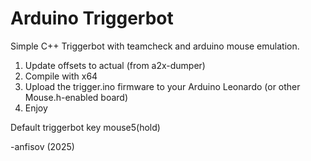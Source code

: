 # Arduino Triggerbot
Simple C++ Triggerbot with teamcheck and arduino mouse emulation.

1. Update offsets to actual (from a2x-dumper)
2. Compile with x64
3. Upload the trigger.ino firmware to your Arduino Leonardo (or other Mouse.h-enabled board)
4. Enjoy

Default triggerbot key mouse5(hold)

-anfisov (2025)
